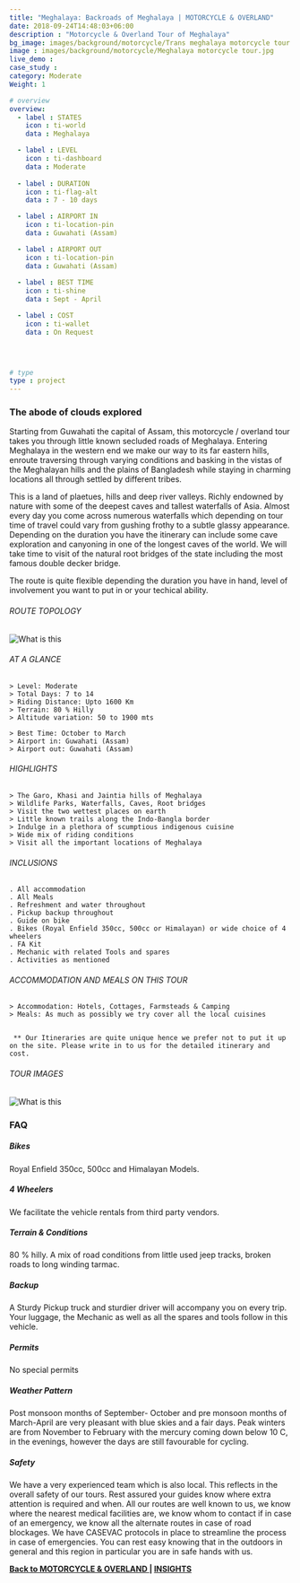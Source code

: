 ```yaml
---
title: "Meghalaya: Backroads of Meghalaya | MOTORCYCLE & OVERLAND"
date: 2018-09-24T14:48:03+06:00
description : "Motorcycle & Overland Tour of Meghalaya"
bg_image: images/background/motorcycle/Trans meghalaya motorcycle tour main.jpg
image : images/background/motorcycle/Meghalaya motorcycle tour.jpg
live_demo : 
case_study : 
category: Moderate
Weight: 1

# overview
overview:
  - label : STATES
    icon : ti-world
    data : Meghalaya

  - label : LEVEL
    icon : ti-dashboard
    data : Moderate
    
  - label : DURATION
    icon : ti-flag-alt
    data : 7 - 10 days

  - label : AIRPORT IN
    icon : ti-location-pin
    data : Guwahati (Assam)

  - label : AIRPORT OUT
    icon : ti-location-pin
    data : Guwahati (Assam)
    
  - label : BEST TIME
    icon : ti-shine
    data : Sept - April

  - label : COST
    icon : ti-wallet
    data : On Request
    



# type
type : project
---
```


### The abode of clouds explored

Starting from Guwahati the capital of Assam, this motorcycle / overland tour takes you through little known secluded roads of Meghalaya. Entering Meghalaya in the western end we make our way to its far eastern hills, enroute traversing through varying conditions and basking in the  vistas of the Meghalayan hills and the plains of Bangladesh while staying in charming locations all through settled by different tribes.

This is a land of plaetues, hills and deep river valleys. Richly endowned by nature with some of the deepest caves and tallest waterfalls of Asia. Almost every day you come across numerous waterfalls which depending on tour time of travel could vary from gushing frothy to a subtle glassy appearance. Depending on the duration you have the itinerary can include some cave exploration and canyoning in one of the longest caves of the world. We will take time to visit of the natural root bridges of the state including the most famous double decker bridge.

The route is quite flexible depending the duration you have in hand, level of involvement you want to put in or your techical ability.

###### ROUTE TOPOLOGY

![What is this](/images/background/motorcycle/Transmeghalayatopo.jpg)

###### AT A GLANCE
```
> Level: Moderate
> Total Days: 7 to 14
> Riding Distance: Upto 1600 Km
> Terrain: 80 % Hilly 
> Altitude variation: 50 to 1900 mts

> Best Time: October to March
> Airport in: Guwahati (Assam)
> Airport out: Guwahati (Assam)
```

###### HIGHLIGHTS
```
> The Garo, Khasi and Jaintia hills of Meghalaya
> Wildlife Parks, Waterfalls, Caves, Root bridges
> Visit the two wettest places on earth
> Little known trails along the Indo-Bangla border
> Indulge in a plethora of scumptious indigenous cuisine
> Wide mix of riding conditions
> Visit all the important locations of Meghalaya
```

###### INCLUSIONS
```
. All accommodation
. All Meals
. Refreshment and water throughout
. Pickup backup throughout
. Guide on bike
. Bikes (Royal Enfield 350cc, 500cc or Himalayan) or wide choice of 4 wheelers
. FA Kit
. Mechanic with related Tools and spares
. Activities as mentioned
```

###### ACCOMMODATION AND MEALS ON THIS TOUR
```
> Accommodation: Hotels, Cottages, Farmsteads & Camping
> Meals: As much as possibly we try cover all the local cuisines
 
```
``` ** Our Itineraries are quite unique hence we prefer not to put it up on the site. Please write in to us for the detailed itinerary and cost.```

###### TOUR IMAGES

![What is this](/images/background/motorcycle/meghalayamotorcycletourgallery.jpg)





### FAQ

##### Bikes

Royal Enfield 350cc, 500cc and Himalayan Models.

##### 4 Wheelers

We facilitate the vehicle rentals from third party vendors.

##### Terrain & Conditions

80 % hilly. A mix of road conditions from little used jeep tracks, broken roads to long winding tarmac.

##### Backup
A Sturdy Pickup truck and sturdier driver will accompany you on every trip. Your luggage, the Mechanic as well as all the spares and tools follow in this vehicle.

##### Permits
No special permits

##### Weather Pattern
Post monsoon months of September- October and pre monsoon months of March-April are very pleasant with blue skies and a fair days. Peak winters are from November to February with the mercury coming down below 10 C, in the evenings, however the days are still favourable for cycling.

##### Safety 
We have a very experienced team which is also local. This reflects in the overall safety of our tours. Rest assured your guides know where extra attention is required and when. All our routes are well known to us, we know where the nearest medical facilities are, we know whom to contact if in case of an emergency, we know all the alternate routes in case of road blockages. We have CASEVAC protocols in place to streamline the process in case of emergencies. You can rest easy knowing that in the outdoors in general and this region in particular you are in safe hands with us.

**[Back to MOTORCYCLE & OVERLAND  ](/motorcycle/) | [INSIGHTS](/insights/)**